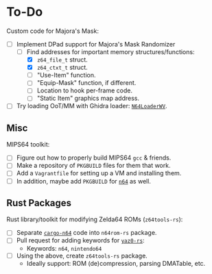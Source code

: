 To-Do
=====

Custom code for Majora's Mask:
- [ ] Implement DPad support for Majora's Mask Randomizer
  - [ ] Find addresses for important memory structures/functions:
    - [x] `z64_file_t` struct.
	- [x] `z64_ctxt_t` struct.
	- [ ] "Use-Item" function.
	- [ ] "Equip-Mask" function, if different.
	- [ ] Location to hook per-frame code.
	- [ ] "Static Item" graphics map address.
- [ ] Try loading OoT/MM with Ghidra loader: [`N64LoaderWV`][N64LoaderWV].

Misc
----

MIPS64 toolkit:
- [ ] Figure out how to properly build MIPS64 `gcc` & friends.
- [ ] Make a repository of `PKGBUILD` files for them that work.
- [ ] Add a `Vagrantfile` for setting up a VM and installing them.
- [ ] In addition, maybe add `PKGBUILD` for [`n64`][glankk-n64] as well.

Rust Packages
-------------

Rust library/toolkit for modifying Zelda64 ROMs (`z64tools-rs`):
- [ ] Separate [`cargo-n64`][cargo-n64] code into `n64rom-rs` package.
- [ ] Pull request for adding keywords for [`yaz0-rs`][yaz0-rs]:
  - Keywords: `n64`, `nintendo64`
- [ ] Using the above, create `z64tools-rs` package.
  - Ideally support: ROM (de)compression, parsing DMATable, etc.

[cargo-n64]: https://github.com/rust-console/cargo-n64
[glankk-n64]: https://github.com/glankk/n64
[N64LoaderWV]: https://github.com/zeroKilo/N64LoaderWV
[yaz0-rs]: https://github.com/gcnhax/yaz0-rs
